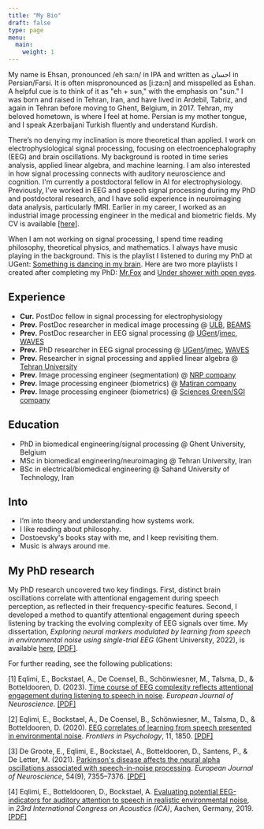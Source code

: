 ```yaml
---
title: "My Bio"
draft: false
type: page
menu:
  main:
    weight: 1
---
```


My name is Ehsan, pronounced /eh sa:n/ in IPA and written as احسان in Persian/Farsi. It is often mispronounced as [i:za:n] and misspelled as Eshan. A helpful cue is to think of it as "eh + sun," with the emphasis on "sun."  I was born and raised in Tehran, Iran, and have lived in Ardebil, Tabriz, and again in Tehran before moving to Ghent, Belgium, in 2017. Tehran, my beloved hometown, is where I feel at home. Persian is my mother tongue, and I speak Azerbaijani Turkish fluently and understand Kurdish.

<!--
My last name, Eqlimi, is pronounced /eqliːˈmiː/ or /eɣliːˈmiː/, and written as اقلیمی. The "q" sound is similar to the French "r" or Arabic "gh/غ." In modern Persian, it is closer to /ɣ/ than /q/. Like my first name, which is associated with the sun, my surname also connects to nature. "اقلیم" (Eqlim) in Persian derives from the Greek word "κλίμα" (klima), meaning climate or region.
-->
 
There’s no denying my inclination is more theoretical than applied. I work on electrophysiological signal processing, focusing on electroencephalography (EEG) and brain oscillations. My background is rooted in time series analysis, applied linear algebra, and machine learning. I am also interested in how signal processing connects with auditory neuroscience and cognition. I'm currently a postdoctoral fellow in AI for electrophysiology. Previously, I’ve worked in EEG and speech signal processing during my PhD and postdoctoral research, and I have solid experience in neuroimaging data analysis, particularly fMRI. Earlier in my career, I worked as an industrial image processing engineer in the medical and biometric fields. My CV is available [[here]](https://drive.google.com/file/d/17nVbXWf7b-gvgL6D21OhB7SRpguKX8LV/view?usp=drive_link).
 
<!--
Before joining the Data Science team at AZORG Hospital (formerly OLV) in Aalst, Belgium, I worked as a postdoctoral researcher at the [BEAMS group](https://beams.polytech.ulb.be/) at the [Université Libre de Bruxelles (ULB)](https://www.ulb.be/en) in Brussels. Prior to that, I held a postdoctoral position in the [WAVES-Acoustic group](https://www.waves.intec.ugent.be/) at [Ghent University (UGent)](https://www.ugent.be/en) and [imec](https://www.imec-int.com/en). I completed my PhD in biomedical engineering in 2022 at UGent-imec’s WAVES group. Before that, I began a PhD in biomedical engineering at the Department of Medical Physics and Biomedical Engineering at Tehran University of Medical Sciences, where I passed the comprehensive exam but later chose to discontinue. Earlier in my career, I worked as an Image Processing Scientist at [Sciences Green](https://www.sgi.ir/?lang=en) and [Matiran](https://matiran.ir/about-matiran/) in Tehran.
-->


When I am not working on signal processing, I spend time reading philosophy, theoretical physics, and mathematics. I always have music playing in the background. This is the playlist I listened to during my PhD at UGent: [Something is dancing in my brain](https://open.spotify.com/playlist/2ezdJcKNRJW1cQwrQqpxUx?si=233f1f68334c44c3). Here are two more playlists I created after completing my PhD: [Mr.Fox](https://open.spotify.com/playlist/6R801YrXceGUgg3GrErbCm?si=6165dac48a804517) and [Under shower with open eyes](https://open.spotify.com/playlist/07fgbpqkXvKX9g9NcWno4X?si=98ca0687f0e74bbe).

## Experience
- **Cur.** PostDoc fellow in signal processing for electrophysiology 
- **Prev.** PostDoc researcher in medical image processing @ [ULB](https://www.ulb.be/en/ulb-homepage), [BEAMS](https://beams.polytech.ulb.be/)  
- **Prev.** PostDoc researcher in EEG signal processing @ [UGent](https://www.ugent.be/en)/[imec](https://www.imec-int.com/en), [WAVES](https://www.waves.intec.ugent.be/)  
- **Prev.** PhD researcher in EEG signal processing @ [UGent](https://www.ugent.be/en)/[imec](https://www.imec-int.com/en), [WAVES](https://www.waves.intec.ugent.be/)  
- **Prev.** Researcher in signal processing and applied linear algebra @ [Tehran University](https://en.tums.ac.ir/en)  
- **Prev.** Image processing engineer (segmentation) @ [NRP company](http://www.nrp-co.com/)  
- **Prev.** Image processing engineer (biometrics) @ [Matiran company](https://matiran.ir/about-matiran/)  
- **Prev.** Image processing engineer (biometrics) @ [Sciences Green/SGI company](https://sgi.ir/?lang=en)  

## Education
- PhD in biomedical engineering/signal processing @ Ghent University, Belgium  
- MSc in biomedical engineering/neuroimaging @ Tehran University, Iran  
- BSc in electrical/biomedical engineering @ Sahand University of Technology, Iran  

## Into
- I’m into theory and understanding how systems work.  
- I like reading about philosophy.  
- Dostoevsky's books stay with me, and I keep revisiting them.  
- Music is always around me.  

## My PhD research 

My PhD research uncovered two key findings. First, distinct brain oscillations correlate with attentional engagement during speech perception, as reflected in their frequency-specific features. Second, I developed a method to quantify attentional engagement during speech listening by tracking the evolving complexity of EEG signals over time. My dissertation, *Exploring neural markers modulated by learning from speech in environmental noise using single-trial EEG* (Ghent University, 2022), is available [here](https://biblio.ugent.be/publication/01GJ5HTSJYBWAG656CTYKSG7A4), [[PDF]](https://www.researchgate.net/publication/365565540_Exploring_neural_markers_modulated_by_learning_from_speech_in_environmental_noise_using_single-trial_EEG).



For further reading, see the following publications:

[1] Eqlimi, E., Bockstael, A., De Coensel, B., Schönwiesner, M., Talsma, D., & Botteldooren, D. (2023). [Time course of EEG complexity reflects attentional engagement during listening to speech in noise](https://onlinelibrary.wiley.com/doi/10.1111/ejn.16159). *European Journal of Neuroscience*. [[PDF]](https://www.researchgate.net/publication/374638222_Time_course_of_EEG_complexity_reflects_attentional_engagement_during_listening_to_speech_in_noise)

[2] Eqlimi, E., Bockstael, A., De Coensel, B., Schönwiesner, M., Talsma, D., & Botteldooren, D. (2020). [EEG correlates of learning from speech presented in environmental noise](https://www.frontiersin.org/articles/10.3389/fpsyg.2020.01850/full). *Frontiers in Psychology*, 11, 1850. [[PDF]](https://www.frontiersin.org/articles/10.3389/fpsyg.2020.01850/full)

[3] De Groote, E., Eqlimi, E., Bockstael, A., Botteldooren, D., Santens, P., & De Letter, M. (2021). [Parkinson's disease affects the neural alpha oscillations associated with speech-in-noise processing](https://onlinelibrary.wiley.com/doi/abs/10.1111/ejn.15477). *European Journal of Neuroscience*, 54(9), 7355–7376. [[PDF]](https://www.researchgate.net/publication/354776930_Parkinson's_disease_affects_the_neural_alpha_oscillations_associated_with_speech-in-noise_processing)

[4] Eqlimi, E., Botteldooren, D., Bockstael, A. [Evaluating potential EEG-indicators for auditory attention to speech in realistic environmental noise](https://pub.dega-akustik.de/ICA2019/data/articles/000994.pdf), in *23rd International Congress on Acoustics (ICA)*, Aachen, Germany, 2019. [[PDF]](https://pub.dega-akustik.de/ICA2019/data/articles/000994.pdf)
